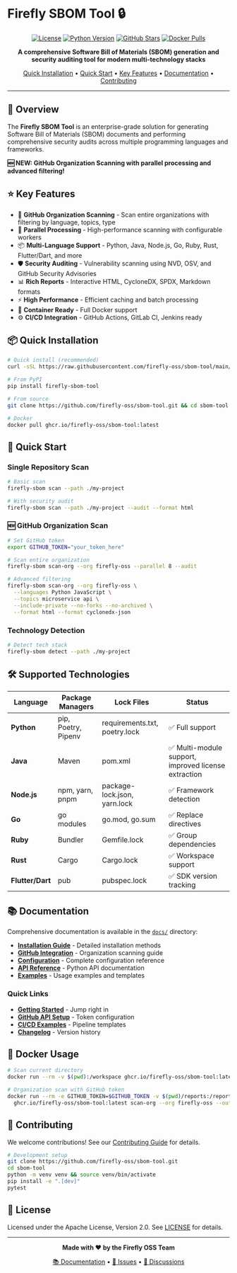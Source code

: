 # Firefly SBOM Tool 🔒

<div align="center">

[![License](https://img.shields.io/badge/License-Apache%202.0-blue.svg)](https://opensource.org/licenses/Apache-2.0)
[![Python Version](https://img.shields.io/badge/python-3.8%2B-blue)](https://www.python.org/downloads/)
[![GitHub Stars](https://img.shields.io/github/stars/firefly-oss/sbom-tool?style=social)](https://github.com/firefly-oss/sbom-tool)
[![Docker Pulls](https://img.shields.io/docker/pulls/fireflyoss/sbom-tool)](https://hub.docker.com/r/fireflyoss/sbom-tool)

**A comprehensive Software Bill of Materials (SBOM) generation and security auditing tool for modern multi-technology stacks**

[Quick Installation](#-quick-installation) • [Quick Start](#-quick-start) • [Key Features](#-key-features) • [Documentation](docs/) • [Contributing](docs/CONTRIBUTING.md)

</div>

---

## 🎯 Overview

The **Firefly SBOM Tool** is an enterprise-grade solution for generating Software Bill of Materials (SBOM) documents and performing comprehensive security audits across multiple programming languages and frameworks.

**🆕 NEW: GitHub Organization Scanning with parallel processing and advanced filtering!**

## ⭐ Key Features

- 🐙 **GitHub Organization Scanning** - Scan entire organizations with filtering by language, topics, type
- 🚀 **Parallel Processing** - High-performance scanning with configurable workers
- 📦 **Multi-Language Support** - Python, Java, Node.js, Go, Ruby, Rust, Flutter/Dart, and more
- 🛡️ **Security Auditing** - Vulnerability scanning using NVD, OSV, and GitHub Security Advisories
- 📊 **Rich Reports** - Interactive HTML, CycloneDX, SPDX, Markdown formats
- ⚡ **High Performance** - Efficient caching and batch processing
- 🐳 **Container Ready** - Full Docker support
- ⚙️ **CI/CD Integration** - GitHub Actions, GitLab CI, Jenkins ready

## 📦 Quick Installation

```bash
# Quick install (recommended)
curl -sSL https://raw.githubusercontent.com/firefly-oss/sbom-tool/main/install.sh | bash

# From PyPI
pip install firefly-sbom-tool

# From source
git clone https://github.com/firefly-oss/sbom-tool.git && cd sbom-tool && pip install -e .

# Docker
docker pull ghcr.io/firefly-oss/sbom-tool:latest
```

## 🚀 Quick Start

### Single Repository Scan
```bash
# Basic scan
firefly-sbom scan --path ./my-project

# With security audit
firefly-sbom scan --path ./my-project --audit --format html
```

### 🆕 GitHub Organization Scan  
```bash
# Set GitHub token
export GITHUB_TOKEN="your_token_here"

# Scan entire organization
firefly-sbom scan-org --org firefly-oss --parallel 8 --audit

# Advanced filtering
firefly-sbom scan-org --org firefly-oss \
  --languages Python JavaScript \
  --topics microservice api \
  --include-private --no-forks --no-archived \
  --format html --format cyclonedx-json
```

### Technology Detection
```bash
# Detect tech stack
firefly-sbom detect --path ./my-project
```

## 🛠️ Supported Technologies

| Language | Package Managers | Lock Files | Status |
|----------|------------------|------------|--------|
| **Python** | pip, Poetry, Pipenv | requirements.txt, poetry.lock | ✅ Full support |
| **Java** | Maven | pom.xml | ✅ Multi-module support, improved license extraction |
| **Node.js** | npm, yarn, pnpm | package-lock.json, yarn.lock | ✅ Framework detection |
| **Go** | go modules | go.mod, go.sum | ✅ Replace directives |
| **Ruby** | Bundler | Gemfile.lock | ✅ Group dependencies |
| **Rust** | Cargo | Cargo.lock | ✅ Workspace support |
| **Flutter/Dart** | pub | pubspec.lock | ✅ SDK version tracking |

## 📚 Documentation

Comprehensive documentation is available in the [`docs/`](docs/) directory:

- **[Installation Guide](docs/installation.md)** - Detailed installation methods
- **[GitHub Integration](docs/github-integration.md)** - Organization scanning guide  
- **[Configuration](docs/configuration.md)** - Complete configuration reference
- **[API Reference](docs/api-reference.md)** - Python API documentation
- **[Examples](docs/examples/)** - Usage examples and templates

### Quick Links
- **[Getting Started](docs/#-quick-links)** - Jump right in
- **[GitHub API Setup](docs/github-integration.md#-setup)** - Token configuration
- **[CI/CD Examples](docs/configuration.md#cicd-configuration)** - Pipeline templates
- **[Changelog](docs/CHANGELOG.md)** - Version history

## 🐳 Docker Usage

```bash
# Scan current directory
docker run --rm -v $(pwd):/workspace ghcr.io/firefly-oss/sbom-tool:latest scan --path /workspace

# Organization scan with GitHub token
docker run --rm -e GITHUB_TOKEN=$GITHUB_TOKEN -v $(pwd)/reports:/reports \
  ghcr.io/firefly-oss/sbom-tool:latest scan-org --org firefly-oss --output-dir /reports
```

## 🤝 Contributing

We welcome contributions! See our [Contributing Guide](docs/CONTRIBUTING.md) for details.

```bash
# Development setup
git clone https://github.com/firefly-oss/sbom-tool.git
cd sbom-tool
python -m venv venv && source venv/bin/activate
pip install -e ".[dev]"
pytest
```

## 📄 License

Licensed under the Apache License, Version 2.0. See [LICENSE](LICENSE) for details.

---

<div align="center">

**Made with ❤️ by the Firefly OSS Team**

[📚 Documentation](docs/) • [🐛 Issues](https://github.com/firefly-oss/sbom-tool/issues) • [💬 Discussions](https://github.com/firefly-oss/sbom-tool/discussions)

</div>
